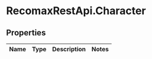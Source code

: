 # RecomaxRestApi.Character

## Properties
Name | Type | Description | Notes
------------ | ------------- | ------------- | -------------


